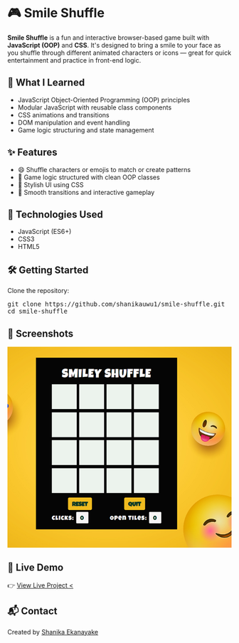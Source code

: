# 🎮 Smile Shuffle

**Smile Shuffle** is a fun and interactive browser-based game built with **JavaScript (OOP)** and **CSS**. It's designed to bring a smile to your face as you shuffle through different animated characters or icons — great for quick entertainment and practice in front-end logic.

## 🧠 What I Learned

- JavaScript Object-Oriented Programming (OOP) principles
- Modular JavaScript with reusable class components
- CSS animations and transitions
- DOM manipulation and event handling
- Game logic structuring and state management

## ✨ Features

- 😄 Shuffle characters or emojis to match or create patterns
- 🧩 Game logic structured with clean OOP classes
- 🎨 Stylish UI using  CSS
- 🔁 Smooth transitions and interactive gameplay

## 🚀 Technologies Used

- JavaScript (ES6+)
- CSS3
- HTML5

## 🛠️ Getting Started

Clone the repository:
<pre>
git clone https://github.com/shanikauwu1/smile-shuffle.git
cd smile-shuffle
</pre>

## 📸 Screenshots

![Smile Shuffle Gameplay](./images/sreenshot.png)


## 🔗 Live Demo
👉 [View Live Project <](https://shanikacode.in/smily-shuffle/)

## 📬 Contact
Created by [Shanika Ekanayake](https://shanikacode.in/)
